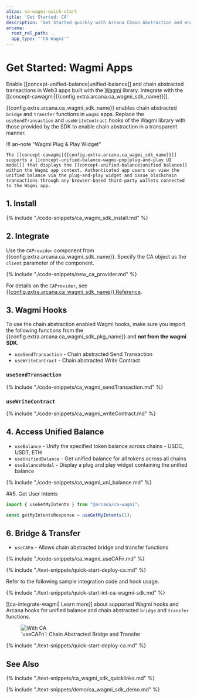 ```yaml
---
alias: ca-wagmi-quick-start
title: 'Get Started: CA'
description: 'Get Started quickly with Arcana Chain Abstraction and enable unified balance for users in Wagmi apps. Learn how to integrate Arcana CA Wagmi SDK.'
arcana:
  root_rel_path: ..
  app_type: "'CA-Wagmi'"
---
```


# Get Started: Wagmi Apps

Enable [[concept-unified-balance|unified-balance]] and chain abstracted transactions in Web3 apps built with the [Wagmi](https://wagmi.sh/) library. Integrate with the [[concept-cawagmi|{{config.extra.arcana.ca_wagmi_sdk_name}}]].

{{config.extra.arcana.ca_wagmi_sdk_name}} enables chain abstracted `bridge` and `transfer` functions in `wagmi` apps. Replace the `useSendTransaction` and `useWriteContract` hooks of the Wagmi library with those provided by the SDK to enable chain abstraction in a transparent manner.

!!! an-note "Wagmi Plug & Play Widget"

    The [[concept-cawagmi|{{config.extra.arcana.ca_wagmi_sdk_name}}]] supports a [[concept-unified-balance-wagmi-pnp|plug-and-play UI modal]] that displays the [[concept-unified-balance|unified balance]] within the Wagmi app context. Authenticated app users can view the unified balance via the plug-and-play widget and issue blockchain transactions through any browser-based third-party wallets connected to the Wagmi app.

## 1. Install

{% include "./code-snippets/ca_wagmi_sdk_install.md" %}

## 2. Integrate

Use the `CAProvider` component from {{config.extra.arcana.ca_wagmi_sdk_name}}. Specify the CA object as the `client`
parameter of the component. 

{% include "./code-snippets/new_ca_provider.md" %}

For details on the `CAProvider`, see [{{config.extra.arcana.ca_wagmi_sdk_name}} Reference]({{config.extra.arcana.ca_wagmi_sdk_ref_url}}).

## 3. Wagmi Hooks

To use the chain abstraction enabled Wagmi hooks, make sure you import the following functions from the {{config.extra.arcana.ca_wagmi_sdk_pkg_name}} and **not from the wagmi SDK**.

* `useSendTransaction` - Chain abstracted Send Transaction
* `useWriteContract` - Chain abstracted Write Contract

### `useSendTransaction`

{% include "./code-snippets/ca_wagmi_sendTransaction.md" %}

### `useWriteContract`

{% include "./code-snippets/ca_wagmi_writeContract.md" %}

## 4. Access Unified Balance

* `useBalance`  - Unify the specified token balance across chains - USDC, USDT, ETH
* `useUnifiedBalance` - Get unified balance for all tokens across all chains
* `useBalanceModal`  - Display a plug and play widget containing the unified balance

{% include "./code-snippets/ca_wagmi_uni_balance.md" %}

##5. Get User Intents

```ts
import { useGetMyIntents } from "@arcana/ca-wagmi";

const getMyIntentsResponse = useGetMyIntents(1);
```

## 6. Bridge & Transfer

* `useCAFn` - Allows chain abstracted bridge and transfer functions

{% include "./code-snippets/ca_wagmi_useCAFn.md" %}

{% include "./text-snippets/quick-start-deploy-ca.md" %}

Refer to the following sample integration code and hook usage.

{% include "./text-snippets/quick-start-int-ca-wagmi-sdk.md" %}

[[ca-integrate-wagmi| Learn more]] about supported Wagmi hooks and Arcana hooks for unified balance and chain abstracted `bridge` and `transfer` functions.

<figure markdown="span">
  <img class="width_85pc an-screenshots-noeffects width_50pc" alt="With CA" src="{{config.extra.arcana.img_dir}}/ca-sdk-example-bridge-transfer.{{config.extra.arcana.img_gif}}"/>
  <figcaption>`useCAFn`: Chain Abstracted Bridge and Transfer </figcaption>
</figure>

{% include "./text-snippets/quick-start-deploy-ca.md" %}

## See Also

{% include "./text-snippets/ca_wagmi_sdk_quicklinks.md" %}

{% include "./text-snippets/demo/ca_wagmi_sdk_demo.md" %}
